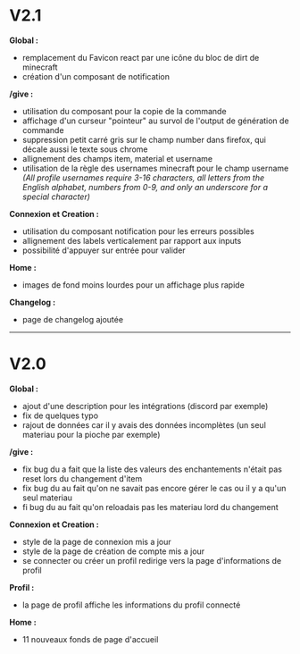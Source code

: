 # V2.1

**Global :**

- remplacement du Favicon react par une icône du bloc de dirt de minecraft
- création d'un composant de notification

**/give :**

- utilisation du composant pour la copie de la commande
- affichage d'un curseur "pointeur" au survol de l'output de génération de commande
- suppression petit carré gris sur le champ number dans firefox, qui décale aussi le texte sous chrome
- allignement des champs item, material et username
- utilisation de la règle des usernames minecraft pour le champ username *(All profile usernames require 3-16
  characters, all letters from the English alphabet, numbers from 0-9, and only an underscore for a special character)*

**Connexion et Creation :**

- utilisation du composant notification pour les erreurs possibles
- allignement des labels verticalement par rapport aux inputs
- possibilité d'appuyer sur entrée pour valider

**Home :**

- images de fond moins lourdes pour un affichage plus rapide

**Changelog :**

- page de changelog ajoutée

___

# V2.0

**Global :**

- ajout d'une description pour les intégrations (discord par exemple)
- fix de quelques typo
- rajout de données car il y avais des données incomplètes (un seul materiau pour la pioche par exemple)

**/give :**

- fix bug du a fait que la liste des valeurs des enchantements n'était pas reset lors du changement d'item
- fix bug du au fait qu'on ne savait pas encore gérer le cas ou il y a qu'un seul materiau
- fi bug du au fait qu'on reloadais pas les materiau lord du changement

**Connexion et Creation :**

- style de la page de connexion mis a jour
- style de la page de création de compte mis a jour
- se connecter ou créer un profil redirige vers la page d'informations de profil

**Profil :**

- la page de profil affiche les informations du profil connecté

**Home :**

- 11 nouveaux fonds de page d'accueil